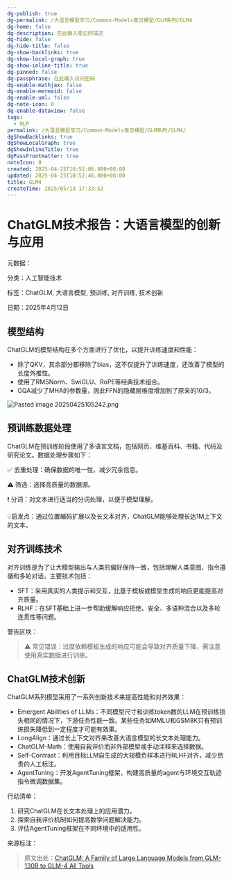 ```yaml
---
dg-publish: true
dg-permalink: /大语言模型学习/Common-Models常见模型/GLM系列/GLM4
dg-home: false
dg-description: 在此输入笔记的描述
dg-hide: false
dg-hide-title: false
dg-show-backlinks: true
dg-show-local-graph: true
dg-show-inline-title: true
dg-pinned: false
dg-passphrase: 在此输入访问密码
dg-enable-mathjax: false
dg-enable-mermaid: false
dg-enable-uml: false
dg-note-icon: 0
dg-enable-dataview: false
tags:
  - NLP
permalink: /大语言模型学习/Common-Models常见模型/GLM系列/GLM4/
dgShowBacklinks: true
dgShowLocalGraph: true
dgShowInlineTitle: true
dgPassFrontmatter: true
noteIcon: 0
created: 2025-04-25T10:51:06.000+08:00
updated: 2025-04-25T10:52:46.000+08:00
title: GLM4
createTime: 2025/05/13 17:33:52
---
```




# ChatGLM技术报告：大语言模型的创新与应用
元数据：

分类：人工智能技术

标签：ChatGLM, 大语言模型, 预训练, 对齐训练, 技术创新

日期：2025年4月12日

## 模型结构
ChatGLM的模型结构在多个方面进行了优化，以提升训练速度和性能：

- 除了QKV，其余部分都移除了bias，这不仅提升了训练速度，还改善了模型的长度外推性。
- 使用了RMSNorm、SwiGLU、RoPE等经典技术组合。
- GQA减少了MHA的参数量，因此FFN的隐藏层维度增加到了原来的10/3。

![Pasted image 20250425105242.png](/img/user/%E9%99%84%E4%BB%B6/Pasted%20image%2020250425105242.png)


## 预训练数据处理
ChatGLM在预训练阶段使用了多语言文档，包括网页、维基百科、书籍、代码及研究论文。数据处理步骤如下：

✅ 去重处理：确保数据的唯一性，减少冗余信息。

⚠ 筛选：选择高质量的数据源。

❗ 分词：对文本进行适当的分词处理，以便于模型理解。

💡启发点：通过位置编码扩展以及长文本对齐，ChatGLM能够处理长达1M上下文的文本。


## 对齐训练技术
对齐训练是为了让大模型输出与人类的偏好保持一致，包括理解人类意图、指令遵循和多轮对话。主要技术包括：

- SFT：采用真实的人类提示和交互，比基于模板或模型生成的响应更能提高对齐质量。
- RLHF：在SFT基础上进一步帮助缓解响应拒绝、安全、多语种混合以及多轮连贯性等问题。

警告区块：

> ⚠ 常见错误：过度依赖模板生成的响应可能会导致对齐质量下降，需注意使用真实数据进行训练。


## ChatGLM技术创新
ChatGLM系列模型采用了一系列创新技术来提高性能和对齐效果：

- Emergent Abilities of LLMs：不同模型尺寸和训练token数的LLM在预训练损失相同的情况下，下游任务性能一致。某些任务如MMLU和GSM8K只有预训练损失降低到一定程度才可能有效果。
- LongAlign：通过长上下文对齐来改善大语言模型的长文本处理能力。
- ChatGLM-Math：使用自我评价而非外部模型或手动注释来选择数据。
- Self-Contrast：利用目标LLM自生成的大规模负样本进行RLHF对齐，减少昂贵的人工标注。
- AgentTuning：开发AgentTuning框架，构建高质量的agent与环境交互轨迹指令微调数据集。

行动清单：

1. 研究ChatGLM在长文本处理上的应用潜力。
2. 探索自我评价机制如何提高数学问题解决能力。
3. 评估AgentTuning框架在不同环境中的适用性。

来源标注：

> 原文出处：[ChatGLM: A Family of Large Language Models from GLM-130B to GLM-4 All Tools](https://arxiv.org/pdf/2406.12793)
